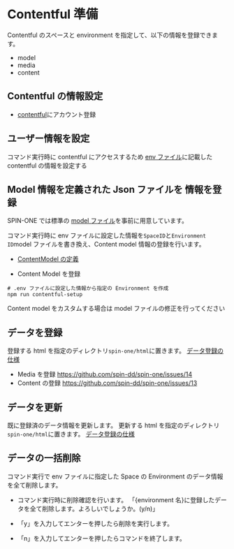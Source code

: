 # Contentful 準備

Contentful のスペースと environment を指定して、以下の情報を登録できます。

- model
- media
- content

## Contentful の情報設定

- [contentful](https://www.contentful.com/)にアカウント登録

## ユーザー情報を設定

コマンド実行時に contentful にアクセスするため
[env ファイル](../Gatsby/envfile.md)に記載した contentful の情報を設定する

## Model 情報を定義された Json ファイルを 情報を登録

SPIN-ONE では標準の [model ファイル](../../../data/contentful/contentmodel.json)を事前に用意しています。

コマンド実行時に env ファイルに設定した情報を`SpaceID`と`Environment ID`model ファイルを書き換え、Content model 情報の登録を行います。

- [ContentModel の定義](./ContentModel/readme.md)

- Content Model を登録

```shell
# .env ファイルに設定した情報から指定の Environment を作成
npm run contentful-setup
```

Content model をカスタムする場合は model ファイルの修正を行ってください

## データを登録

登録する html を指定のディレクトリ`spin-one/html`に置きます。
[データ登録の仕様](./Import/readme.md)

- Media を登録 <https://github.com/spin-dd/spin-one/issues/14>
- Content の登録 <https://github.com/spin-dd/spin-one/issues/13>

## データを更新

既に登録済のデータ情報を更新します。
更新する html を指定のディレクトリ`spin-one/html`に置きます。
[データ登録の仕様](./Import/readme.md)

## データの一括削除

コマンド実行で env ファイルに指定した Space の Environment のデータ情報を全て削除します。

- コマンド実行時に削除確認を行います。
  「{environment 名}に登録したデータを全て削除します。よろしいでしょうか。(y/n)」

- 「y」を入力してエンターを押したら削除を実行します。

- 「n」を入力してエンターを押したらコマンドを終了します。
